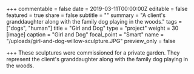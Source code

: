 +++
commentable = false
date = 2019-03-11T00:00:00Z
editable = false
featured = true
share = false
subtitle = ""
summary = "A client's granddaughter along with the family dog playing in the woods."
tags = ["dogs", "human"]
title = "Girl and Dog"
type = "project"
weight = 30
[image]
caption = "Girl and Dog"
focal_point = "Smart"
name = "/uploads/girl-and-dog-willow-sculpture.JPG"
preview_only = false

+++
These sculptures were commissioned for a private garden. They represent the client's granddaughter along with the family dog playing in the woods.